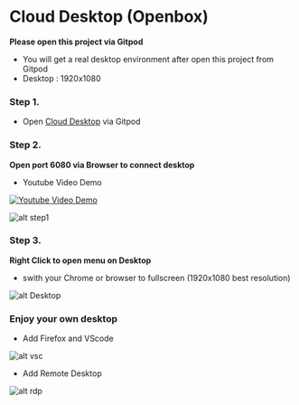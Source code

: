 # Cloud Desktop (Openbox)

**Please open this project via Gitpod**

- You will get a real desktop environment after open this project from Gitpod
- Desktop : 1920x1080

### Step 1.

- Open [Cloud Desktop](https://gitpod.io/#https://github.com/stanwu/Cloud-Desktop) via Gitpod

### Step 2.

**Open port 6080 via Browser to connect desktop**

- Youtube Video Demo

[![Youtube Video Demo](https://img.youtube.com/vi/kvTp3c29UWo/0.jpg)](https://www.youtube.com/watch?v=kvTp3c29UWo)

![alt step1](https://i.imgur.com/pMIjKOH.png)

### Step 3.

**Right Click to open menu on Desktop**

- swith your Chrome or browser to fullscreen (1920x1080 best resolution)

![alt Desktop](https://i.imgur.com/QxPUGV9.png)

### Enjoy your own desktop

- Add Firefox and VScode

![alt vsc](https://i.imgur.com/t2mfGFs.png)

- Add Remote Desktop

![alt rdp](https://i.imgur.com/hZDTxJv.png)


